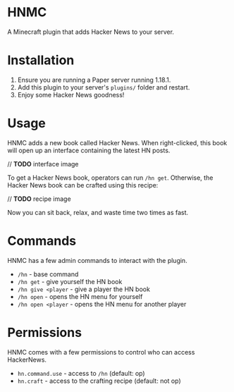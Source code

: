 # HNMC

A Minecraft plugin that adds Hacker News to your server.

# Installation

1. Ensure you are running a Paper server running 1.18.1.
2. Add this plugin to your server's `plugins/` folder and restart.
3. Enjoy some Hacker News goodness!

# Usage

HNMC adds a new book called Hacker News. When right-clicked, this book will open up an interface containing the latest
HN posts.

// **TODO** interface image

To get a Hacker News book, operators can run `/hn get`. Otherwise, the Hacker News book can be crafted using this
recipe:

// **TODO** recipe image

Now you can sit back, relax, and waste time two times as fast.

# Commands

HNMC has a few admin commands to interact with the plugin.

- `/hn` - base command
- `/hn get` - give yourself the HN book
- `/hn give <player` - give a player the HN book
- `/hn open` - opens the HN menu for yourself
- `/hn open <player` - opens the HN menu for another player

# Permissions

HNMC comes with a few permissions to control who can access HackerNews.

- `hn.command.use` - access to `/hn` (default: op)
- `hn.craft` - access to the crafting recipe (default: not op)